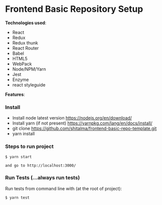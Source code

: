 # Frontend Basic Repository Setup

**Technologies used**:
* React
* Redux
* Redux thunk
* React Router
* Babel
* HTML5
* WebPack
* Node/NPM/Yarn
* Jest
* Enzyme
* react styleguide

**Features**:
### Install
* Install node latest version
    https://nodejs.org/en/download/
* Install yarn (if not present)
    https://yarnpkg.com/lang/en/docs/install/
* git clone 
    https://github.com/shitalma/frontend-basic-repo-template.git
* yarn install

### Steps to run project
```
$ yarn start

and go to http://localhost:3000/
```

### Run Tests (...always run tests)
Run tests from command line with (at the root of project):
```
$ yarn test
``` 
